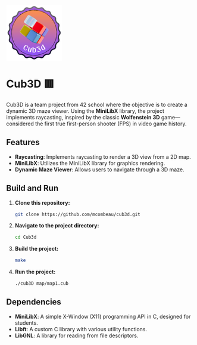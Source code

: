 <p>
<img src="https://github.com/damiandania/damiandania/blob/main/Pics/Cub3d.png"
	alt="Project pic" width="150" height="150"/>
</p>

# Cub3D 🟥

Cub3D is a team project from 42 school where the objective is to create a dynamic 3D maze viewer. Using the **MiniLibX** library, the project implements raycasting, inspired by the classic **Wolfenstein 3D** game—considered the first true first-person shooter (FPS) in video game history.

## Features

- **Raycasting**: Implements raycasting to render a 3D view from a 2D map.
- **MiniLibX**: Utilizes the MiniLibX library for graphics rendering.
- **Dynamic Maze Viewer**: Allows users to navigate through a 3D maze.


## Build and Run

1. **Clone this repository:**
    ```bash
    git clone https://github.com/mcombeau/cub3d.git
    ```

2. **Navigate to the project directory:**
    ```bash
    cd Cub3d
    ```

3. **Build the project:**
    ```bash
    make
    ```

4. **Run the project:**
    ```bash
    ./cub3D map/map1.cub
    ```

## Dependencies

- **MiniLibX**: A simple X-Window (X11) programming API in C, designed for students.
- **Libft**: A custom C library with various utility functions.
- **LibGNL**: A library for reading from file descriptors.


